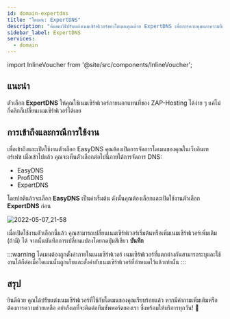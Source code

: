 ```yaml
---
id: domain-expertdns
title: "โดเมน: ExpertDNS"
description: "ค้นพบวิธีปรับแต่งเนมเซิร์ฟเวอร์ของโดเมนคุณด้วย ExpertDNS เพื่อการควบคุมและความยืดหยุ่นที่มากขึ้น → เรียนรู้เพิ่มเติมตอนนี้"
sidebar_label: ExpertDNS
services:
  - domain
---
```


import InlineVoucher from '@site/src/components/InlineVoucher';

## แนะนำ

ตัวเลือก **ExpertDNS** ให้คุณใช้เนมเซิร์ฟเวอร์ภายนอกแทนที่ของ ZAP-Hosting ได้ง่าย ๆ แค่ไม่กี่คลิกก็เปลี่ยนเนมเซิร์ฟเวอร์ได้เลย



## การเข้าถึงและกรณีการใช้งาน

เพื่อเข้าถึงและเปิดใช้งานตัวเลือก EasyDNS คุณต้องเปิดการจัดการโดเมนของคุณในเว็บอินเทอร์เฟซ เมื่อเข้าไปแล้ว คุณจะเห็นตัวเลือกต่อไปนี้ภายใต้การจัดการ DNS:

- EasyDNS
- ProfiDNS
- ExpertDNS

โดยปกติแล้วจะเลือก **EasyDNS** เป็นค่าเริ่มต้น ดังนั้นคุณต้องเลือกและเปิดใช้งานตัวเลือก **ExpertDNS** ก่อน

![2022-05-07_21-58](https://screensaver01.zap-hosting.com/index.php/s/zrKagEpZx7coebe/preview)

เมื่อเปิดใช้งานตัวเลือกนี้แล้ว คุณสามารถเปลี่ยนเนมเซิร์ฟเวอร์เริ่มต้นหรือเพิ่มเนมเซิร์ฟเวอร์เพิ่มเติม (ถ้ามี) ได้ จากนั้นบันทึกการเปลี่ยนแปลงโดยกดปุ่มสีเขียว **บันทึก**



:::warning โดเมนต้องถูกตั้งค่าภายในเนมเซิร์ฟเวอร์
เนมเซิร์ฟเวอร์ที่แตกต่างกันสามารถระบุและใช้งานได้ก็ต่อเมื่อโดเมนนั้นถูกเก็บและตั้งค่ากับเนมเซิร์ฟเวอร์ที่กำหนดไว้แล้วเท่านั้น
:::



## สรุป

ยินดีด้วย คุณได้ปรับแต่งเนมเซิร์ฟเวอร์ที่ใช้กับโดเมนของคุณเรียบร้อยแล้ว หากมีคำถามเพิ่มเติมหรือต้องการความช่วยเหลือ อย่าลังเลที่จะติดต่อทีมซัพพอร์ตของเรา ซึ่งพร้อมให้บริการทุกวัน! 🙂

<InlineVoucher />